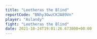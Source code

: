 ```yaml
---
title: "Leotheras the Blind"
reportCode: "BNhy3GwzCKJA89Vn"
player: "Aslandy"
fight: "Leotheras the Blind"
date: 2021-10-24T19:01:26.673000+00:00
---
```

